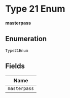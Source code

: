 
# Type 21 Enum

**masterpass**

## Enumeration

`Type21Enum`

## Fields

| Name |
|  --- |
| `masterpass` |

